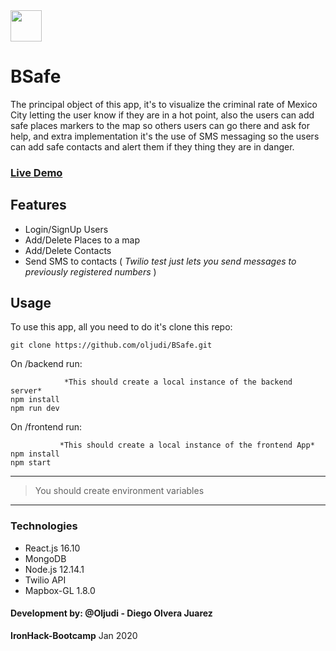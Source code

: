<img src="https://image.flaticon.com/icons/svg/1518/1518789.svg" width=50px />  

# BSafe

The principal object of this app, it's to visualize the criminal rate of Mexico City letting the user know if they are in a hot point, also the users can add safe places markers to the map so others users  can go there and ask for help, and extra implementation it's the use of SMS messaging so the users can add safe contacts and alert them if they thing they are in danger.

### [Live Demo](https://bsafe.netlify.com/)

## Features
 - Login/SignUp Users
 - Add/Delete Places to a map
 - Add/Delete Contacts
 - Send SMS to contacts ( *Twilio test just lets you send messages to previously registered numbers* )
## Usage
To use this app, all you need to do it's clone this repo:

    git clone https://github.com/oljudi/BSafe.git

On /backend  run:

			    *This should create a local instance of the backend server*
    npm install
    npm run dev
  On /frontend run:
  

			   *This should create a local instance of the frontend App*
    npm install
    npm start

***

> You should create environment variables

***
### Technologies
 - React.js 16.10 
 - MongoDB
 - Node.js 12.14.1
 - Twilio API
 - Mapbox-GL 1.8.0


#### Development by:  @Oljudi - Diego Olvera Juarez
 **IronHack-Bootcamp** Jan 2020
